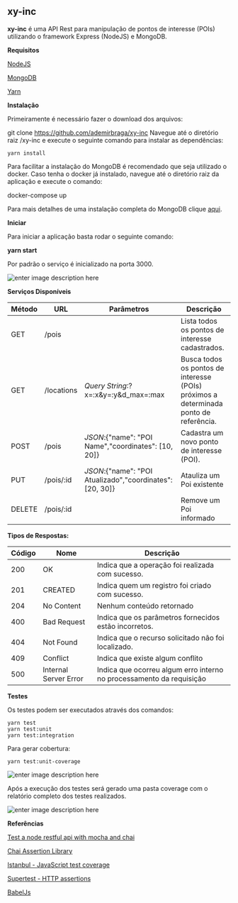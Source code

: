 **xy-inc**
----------

**xy-inc** é uma API Rest para manipulação de pontos de interesse (POIs) utilizando o framework Express (NodeJS) e MongoDB.

**Requisitos**

[NodeJS](https://nodejs.org/en/download/ "NodeJS")
    
[MongoDB](https://www.mongodb.org/downloads "MongoDB")
    
[Yarn](https://yarnpkg.com/lang/en/docs/install/ "Yarn")

**Instalação**

Primeiramente é necessário fazer o download dos arquivos:

git clone https://github.com/ademirbraga/xy-inc
Navegue até o diretório raiz /xy-inc e execute o seguinte comando para instalar as dependências:

    yarn install

Para facilitar a instalação do MongoDB é recomendado que seja utilizado o docker. Caso tenha o docker já instalado, navegue até o diretório raiz da aplicação e execute o comando:

docker-compose up

Para mais detalhes de uma instalação completa do MongoDB clique [aqui](https://docs.mongodb.com/manual/administration/install-community/).


**Iniciar**

Para iniciar a aplicação basta rodar o seguinte comando:

**yarn start**

Por padrão o serviço é inicializado na porta 3000.

![enter image description here](https://lh3.googleusercontent.com/-kSo7btGlpJE/WWqNyNGIlGI/AAAAAAAAHP4/-K_3R2VP_oUFJ8HsmRtv-B334r-t-tL7wCLcBGAs/s0/image3.png "image3.png")

**Serviços Disponíveis**

| Método  | URL                  | Parâmetros                                  | Descrição                                                                            |
|---------|----------------------|---------------------------------------------|--------------------------------------------------------------------------------------|
| GET     | /pois                |                                             | Lista todos os pontos de interesse cadastrados.                                      |
| GET     | /locations   |*Query String*:?x=:x&y=:y&d_max=:max                 | Busca todos os pontos de interesse (POIs) próximos a determinada ponto de referência.|        
| POST    | /pois        |*JSON*:{"name": "POI Name","coordinates": [10, 20]}  | Cadastra um novo ponto de interesse (POI).|
| PUT     | /pois/:id    |*JSON*:{"name": "POI Atualizado","coordinates": [20, 30]} | Atauliza um Poi existente| 
| DELETE  | /pois/:id    |                                                     | Remove um Poi informado|
 
**Tipos de Respostas:**

| Código | Nome                   | Descrição                                                            |
|--------|------------------------|----------------------------------------------------------------------| 
|200     | OK                     | Indica que a operação foi realizada com sucesso.                     |
|201     | CREATED                | Indica quem um registro foi criado com sucesso.                      |
|204     | No Content             | Nenhum conteúdo retornado |
|400     | Bad Request            | Indica que os parâmetros fornecidos estão incorretos.                |
|404     | Not Found              | Indica que o recurso solicitado não foi localizado.                  |   
|409     | Conflict           | Indica que existe algum conflito |
|500     | Internal Server Error  | Indica que ocorreu algum erro interno no processamento da requisição |
 


**Testes**

Os testes podem ser executados através dos comandos:

    yarn test
    yarn test:unit
    yarn test:integration

Para gerar cobertura:

    yarn test:unit-coverage

![enter image description here](https://lh3.googleusercontent.com/-B9ct88-XoTc/WW1_-sn328I/AAAAAAAAHRc/QM1HZuBVmGAq_zuf7wD8TBlkalW1yG9fwCLcBGAs/s0/resumo.png "resumo.png")

Após a execução dos testes será gerado uma pasta coverage com o relatório completo dos testes realizados.

![enter image description here](https://lh3.googleusercontent.com/-U13X2SsrBwI/WW2ASXobGZI/AAAAAAAAHRk/jQYwyjIXUj8RMgHim_5cDTC5yyic9Vi1ACLcBGAs/s0/coverage.png "coverage.png")


**Referências**

[Test a node restful api with mocha and chai](https://scotch.io/tutorials/test-a-node-restful-api-with-mocha-and-chai#toc-mocha-testing-environment)

[Chai Assertion Library](http://chaijs.com/)

[Istanbul - JavaScript test coverage](https://istanbul.js.org/)

[Supertest - HTTP assertions](https://www.npmjs.com/package/supertest)

[BabelJs](https://blog.tecsinapse.com.br/utilizando-es6-no-node-js-com-babel-js-430346d68794)
